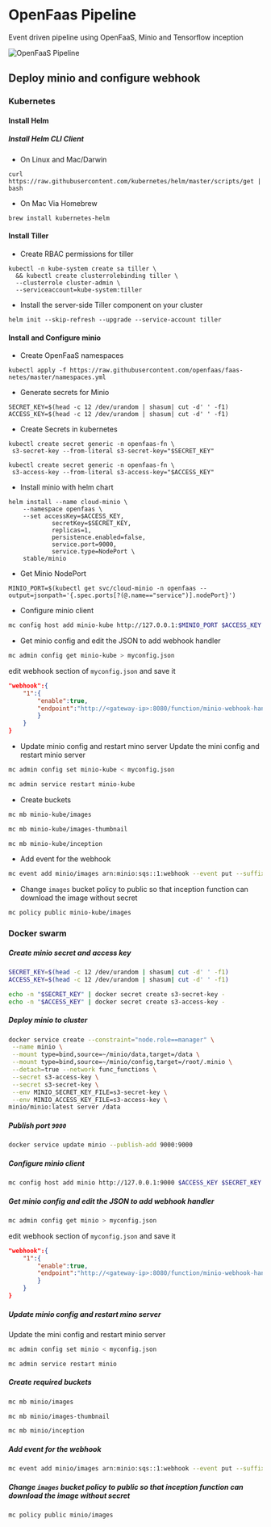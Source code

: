 # OpenFaas Pipeline
Event driven pipeline using OpenFaaS, Minio and Tensorflow inception


![OpenFaaS Pipeline](https://github.com/viveksyngh/openfaas-pipeline/blob/master/media/openfaas-pipeline.jpg?raw=true)


## Deploy minio and configure webhook

### Kubernetes

#### Install Helm 

##### Install Helm CLI Client

* On Linux and Mac/Darwin
```
curl https://raw.githubusercontent.com/kubernetes/helm/master/scripts/get | bash
```

* On Mac Via Homebrew 
```
brew install kubernetes-helm 
```

#### Install Tiller

* Create RBAC permissions for tiller
```
kubectl -n kube-system create sa tiller \
  && kubectl create clusterrolebinding tiller \
  --clusterrole cluster-admin \
  --serviceaccount=kube-system:tiller
```

* Install the server-side Tiller component on your cluster
```
helm init --skip-refresh --upgrade --service-account tiller
```

#### Install and Configure minio

* Create OpenFaaS namespaces
```
kubectl apply -f https://raw.githubusercontent.com/openfaas/faas-netes/master/namespaces.yml
```

* Generate secrets for Minio
```
SECRET_KEY=$(head -c 12 /dev/urandom | shasum| cut -d' ' -f1)
ACCESS_KEY=$(head -c 12 /dev/urandom | shasum| cut -d' ' -f1)
```

* Create Secrets in kubernetes
```
kubectl create secret generic -n openfaas-fn \
 s3-secret-key --from-literal s3-secret-key="$SECRET_KEY"
```

```
kubectl create secret generic -n openfaas-fn \
 s3-access-key --from-literal s3-access-key="$ACCESS_KEY"
```

* Install minio with helm chart
```
helm install --name cloud-minio \
    --namespace openfaas \
    --set accessKey=$ACCESS_KEY,
            secretKey=$SECRET_KEY,
            replicas=1,
            persistence.enabled=false,
            service.port=9000,
            service.type=NodePort \
    stable/minio
```

* Get Minio NodePort

```
MINIO_PORT=$(kubectl get svc/cloud-minio -n openfaas --output=jsonpath='{.spec.ports[?(@.name=="service")].nodePort}')
``` 

* Configure minio client
```sh
mc config host add minio-kube http://127.0.0.1:$MINIO_PORT $ACCESS_KEY $SECRET_KEY
```

* Get minio config and edit the JSON to add webhook handler
```sh
mc admin config get minio-kube > myconfig.json
```
edit webhook section of `myconfig.json` and save it
```json
"webhook":{
    "1":{
        "enable":true,
        "endpoint":"http://<gateway-ip>:8080/function/minio-webhook-hanlder"
        }
    }
}
```

* Update minio config and restart mino server
Update the mini config and restart minio server
```sh
mc admin config set minio-kube < myconfig.json
```

```sh
mc admin service restart minio-kube
```

* Create buckets
```sh
mc mb minio-kube/images
```
```sh
mc mb minio-kube/images-thumbnail
```
```sh
mc mb minio-kube/inception
```

* Add event for the webhook
```sh
mc event add minio/images arn:minio:sqs::1:webhook --event put --suffix .jpg
```

* Change `images` bucket policy to public so that inception function can download the image without secret
```sh
mc policy public minio-kube/images
```

### Docker swarm

##### Create minio secret and access key
```sh
SECRET_KEY=$(head -c 12 /dev/urandom | shasum| cut -d' ' -f1)
ACCESS_KEY=$(head -c 12 /dev/urandom | shasum| cut -d' ' -f1)

echo -n "$SECRET_KEY" | docker secret create s3-secret-key -
echo -n "$ACCESS_KEY" | docker secret create s3-access-key -
```

##### Deploy minio to cluster
```sh
docker service create --constraint="node.role==manager" \
 --name minio \
 --mount type=bind,source=~/minio/data,target=/data \
 --mount type=bind,source=~/minio/config,target=/root/.minio \
 --detach=true --network func_functions \
 --secret s3-access-key \
 --secret s3-secret-key \
 --env MINIO_SECRET_KEY_FILE=s3-secret-key \
 --env MINIO_ACCESS_KEY_FILE=s3-access-key \
minio/minio:latest server /data
```

##### Publish port `9000`
```sh
docker service update minio --publish-add 9000:9000
``` 

##### Configure minio client
```sh
mc config host add minio http://127.0.0.1:9000 $ACCESS_KEY $SECRET_KEY
```

##### Get minio config and edit the JSON to add webhook handler
```sh
mc admin config get minio > myconfig.json
```
edit webhook section of `myconfig.json` and save it
```json
"webhook":{
    "1":{
        "enable":true,
        "endpoint":"http://<gateway-ip>:8080/function/minio-webhook-hanlder"
        }
    }
}
```

##### Update minio config and restart mino server
Update the mini config and restart minio server
```sh
mc admin config set minio < myconfig.json
```

```sh
mc admin service restart minio
```

##### Create required buckets
```sh
mc mb minio/images
```
```sh
mc mb minio/images-thumbnail
```
```sh
mc mb minio/inception
```

##### Add event for the webhook
```sh
mc event add minio/images arn:minio:sqs::1:webhook --event put --suffix .jpg
```

##### Change `images` bucket policy to public so that inception function can download the image without secret
```sh
mc policy public minio/images
```

